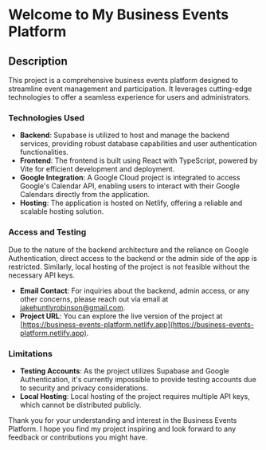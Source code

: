 # Welcome to My Business Events Platform

## Description

This project is a comprehensive business events platform designed to streamline event management and participation. It leverages cutting-edge technologies to offer a seamless experience for users and administrators.

### Technologies Used

- **Backend**: Supabase is utilized to host and manage the backend services, providing robust database capabilities and user authentication functionalities.
- **Frontend**: The frontend is built using React with TypeScript, powered by Vite for efficient development and deployment.
- **Google Integration**: A Google Cloud project is integrated to access Google's Calendar API, enabling users to interact with their Google Calendars directly from the application.
- **Hosting**: The application is hosted on Netlify, offering a reliable and scalable hosting solution.

### Access and Testing

Due to the nature of the backend architecture and the reliance on Google Authentication, direct access to the backend or the admin side of the app is restricted. Similarly, local hosting of the project is not feasible without the necessary API keys.

- **Email Contact**: For inquiries about the backend, admin access, or any other concerns, please reach out via email at jakehuntlyrobinson@gmail.com.
- **Project URL**: You can explore the live version of the project at [https://business-events-platform.netlify.app](https://business-events-platform.netlify.app).

### Limitations

- **Testing Accounts**: As the project utilizes Supabase and Google Authentication, it's currently impossible to provide testing accounts due to security and privacy considerations.
- **Local Hosting**: Local hosting of the project requires multiple API keys, which cannot be distributed publicly.

Thank you for your understanding and interest in the Business Events Platform. I hope you find my project inspiring and look forward to any feedback or contributions you might have.
